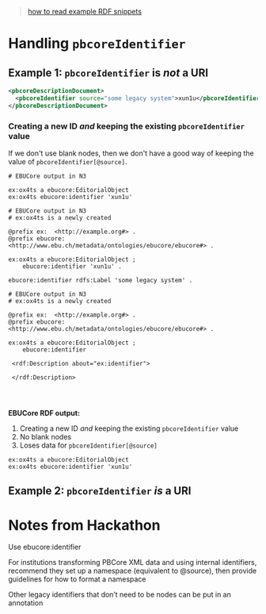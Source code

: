 > [how to read example RDF snippets](../README.md#)

# Handling `pbcoreIdentifier`

## Example 1: `pbcoreIdentifier` is _not_ a URI

```xml
<pbcoreDescriptionDocument>
  <pbcoreIdentifier source="some legacy system">xun1u</pbcoreIdentifier>
</pbcoreDescriptionDocument>
```

### Creating a new ID _and_ keeping the existing `pbcoreIdentifier` value


If we don't use blank nodes, then we don't have a good way of keeping the value of `pbcoreIdentifier[@source]`.

```
# EBUCore output in N3

ex:ox4ts a ebucore:EditorialObject
ex:ox4ts ebucore:identifier 'xun1u'
```


```
# EBUCore output in N3
# ex:ox4ts is a newly created 

@prefix ex:  <http://example.org#> .
@prefix ebucore: <http://www.ebu.ch/metadata/ontologies/ebucore/ebucore#> .

ex:ox4ts a ebucore:EditorialObject ;
  	ebucore:identifier 'xun1u' .

ebucore:identifier rdfs:Label 'some legacy system' .

```




```
# EBUCore output in N3
# ex:ox4ts is a newly created 

@prefix ex:  <http://example.org#> .
@prefix ebucore: <http://www.ebu.ch/metadata/ontologies/ebucore/ebucore#> .

ex:ox4ts a ebucore:EditorialObject ;
  	ebucore:identifier 

 <rdf:Description about="ex:identifier">

 </rdf:Description>




```




**EBUCore RDF output:**
  1. Creating a new ID _and_ keeping the existing `pbcoreIdentifier` value
  2. No blank nodes
  2. Loses data for `pbcoreIdentifier[@source]`
```
ex:ox4ts a ebucore:EditorialObject
ex:ox4ts ebucore:identifier 'xun1u'
```

## Example 2: `pbcoreIdentifier` _is_ a URI


# Notes from Hackathon

Use ebucore:identifier

For institutions transforming PBCore XML data and using internal identifiers, recommend they set up a namespace (equivalent to @source), then provide guidelines for how to format a namespace

Other legacy identifiers that don’t need to be nodes can be put in an annotation
